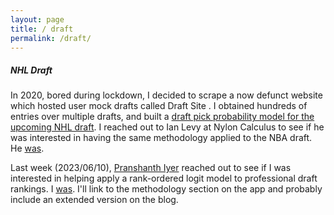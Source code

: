 ```yaml
---
layout: page
title: / draft
permalink: /draft/
---
```

<p>
<h5>NHL Draft</h5>
In 2020, bored during lockdown, I decided to scrape a now defunct website which hosted user mock drafts called Draft Site . I obtained hundreds of entries over multiple drafts, and built a <a href="https://spazznolo.github.io/2021/11/28/draft-probabilities.html">draft pick probability model for the upcoming NHL draft</a>. I reached out to Ian Levy at Nylon Calculus to see if he was interested in having the same methodology applied to the NBA draft. He <a href="https://fansided.com/2020/09/17/nba-draft-class-controversial-obi-toppin/">was</a>. 
</p>
<p>
Last week (2023/06/10), <a href="https://twitter.com/iyer_prashanth">Pranshanth Iyer</a> reached out to see if I was interested in helping apply a rank-ordered logit model to professional draft rankings. I <a href="https://piyer97.shinyapps.io/NHLDraft2023/">was</a>.  I'll link to the methodology section on the app and probably include an extended version on the blog.
</p>